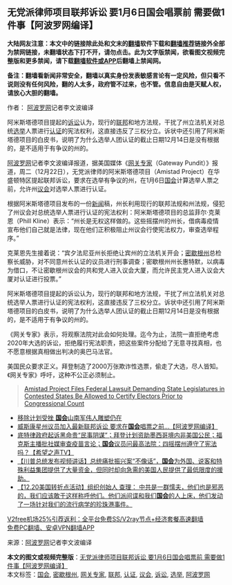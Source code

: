  <h2>无党派律师项目联邦诉讼 要1月6日国会唱票前 需要做1件事【阿波罗网编译】</h2> <p class="notice"><b>大陆网友注意：本文中的链接除此处和文末的<a href="https://github.com/bannedbook/fanqiang" >翻墙</a>软件下载和<a href="https://github.com/killgcd/justmysocks/blob/master/README.md">翻墙推荐</a>链接外全部为禁网链接，未翻墙状态下打不开，请勿点击。此为文字版禁闻，欲看图文视频完整版和更多禁闻，请下载<a href="https://github.com/bannedbook/fanqiang">翻墙软件或APP</a>后翻墙上禁闻网。</p><p>备注：翻墙看新闻非常安全，翻墙以真实身份发表敏感言论有一定风险，但只看不说则没有任何风险，翻的人太多，政府管不过来，也不管。信息自由是天赋人权，请放心大胆的翻墙。</b></p>  <div class="entry"> <p>作者： <span class='wp_keywordlink_affiliate'><a href="https://www.aboluowang.com/" title="阿波罗网" target="_blank">阿波罗网</a></span>记者李文波编译</p> <p id="summary">阿米斯塔德项目提起的<a href="https://www.bannedbook.org/bnews/tag/%E8%AF%89%E8%AE%BC/" class="st_tag internal_tag" rel="tag" title="标签 诉讼 下的日志">诉讼</a>认为，现行的<a href="https://www.bannedbook.org/bnews/tag/%E8%81%94%E9%82%A6/" class="st_tag internal_tag" rel="tag" title="标签 联邦 下的日志">联邦</a>和地方法规，干扰了州立法机关对总统<a href="https://www.bannedbook.org/bnews/tag/%e9%80%89%e4%b8%be/" class="st_tag internal_tag" rel="tag" title="标签 选举 下的日志">选举</a>人票进行<a href="https://www.bannedbook.org/bnews/tag/%E8%AE%A4%E8%AF%81/" class="st_tag internal_tag" rel="tag" title="标签 认证 下的日志">认证</a>的宪法权利，这直接违反了三权分立。诉状中还引用了阿米斯塔德项目的白皮书，说明了为什么选举人团认证的截止日期12月14日是没有根据的，是不适用于有争议的州的。</p>  <p><a href="https://www.bannedbook.org/bnews/tag/%e9%98%bf%e6%b3%a2%e7%bd%97%e7%bd%91/" class="st_tag internal_tag" rel="tag" title="标签 阿波罗网 下的日志">阿波罗网</a>记者李文波编译报道，据美国媒体《<a href="https://www.bannedbook.org/bnews/tag/%e7%bd%91%e5%85%b3%e4%b8%93%e5%ae%b6/" class="st_tag internal_tag" rel="tag" title="标签 网关专家 下的日志">网关专家</a>（Gateway Pundit）》报道，周二（12月22日），无党派律师的阿米斯塔德项目（Amistad Project）在华盛顿特区提起联邦诉讼，要求在选举有争议的州，在1月6日<a href="https://www.bannedbook.org/bnews/tag/%e5%9b%bd%e4%bc%9a/" class="st_tag internal_tag" rel="tag" title="标签 国会 下的日志">国会</a>计算选举人票之前，允许州<a href="https://www.bannedbook.org/bnews/tag/%E8%AE%AE%E4%BC%9A/" class="st_tag internal_tag" rel="tag" title="标签 议会 下的日志">议会</a>对选举人票进行认证。</p> <p>根据阿米斯塔德项目发布的一份<span class='wp_keywordlink_affiliate'><a href="https://www.bannedbook.org/" title="新闻">新闻</a></span>稿，州长利用现行的联邦法规和州法规，侵犯了州议会对总统选举人票进行认证的宪法权利：阿米斯塔德项目的总监菲尔·克莱恩（Phill Kline）表示：“州长是无权这样做的。这些摇摆州的州长，借病毒疫情宣布他们自己就是法律，现在他们正积极阻止州议会行使宪法权力，审查选举程序。”</p>  <p>克莱恩先生接着说：“宾夕法尼亚州长拒绝让宾州的立法机关开会；<a href="https://www.bannedbook.org/bnews/tag/%E5%AF%86%E6%AD%87%E6%A0%B9%E5%B7%9E/" class="st_tag internal_tag" rel="tag" title="标签 密歇根州 下的日志">密歇根州</a>总检察长威胁，对不同意州长认证的议员进行刑事调查；密歇根州州长惠特默，以病毒为借口，不让密歇根州议会的共和党人进入议会大厦，而允许民主党人进入议会大厦对认证进行投票。”</p> <p>阿米斯塔德项目提起的诉讼认为，现行的联邦和地方法规，干扰了州立法机关对总统选举人票进行认证的宪法权利，这直接违反了三权分立。诉状中还引用了阿米斯塔德项目的白皮书，说明了为什么选举人团认证的截止日期12月14日是没有根据的，是不适用于有争议的州的。</p>  <p>《网关专家》表示，将观察法院对此会如何处理。迄今为止，法院一直拒绝考虑2020年大选的诉讼，拒绝履行宪法职责，把这些案件分配给了无意寻找真相，也不愿意根据真相做出判决的奥巴马法官。</p> <p>美国民众要求正义。拜登制造了2000万张欺诈性选票，偷走了大选，尽人皆知。《网关专家》呼吁，这种不公正必须制止。</p>  <blockquote class="wp-embedded-content" data-secret="SabOdeAvhJ"><p><a href="https://www.thegatewaypundit.com/2020/12/amistad-project-files-federal-lawsuit-demanding-state-legislatures-contested-states-allowed-certify-electors-prior-congressional-count/">Amistad Project Files Federal Lawsuit Demanding State Legislatures in Contested States Be Allowed to Certify Electors Prior to Congressional Count</a></p></blockquote> <p></p> <ul class='op-related-articles' title='相关阅读'> <li><a href='https://www.bannedbook.org/bnews/comments/20201226/1455013.html' target='_blank'>移除计划受挫 <b>国会</b>山南军伟人雕塑仍在</a></li> <li><a href='https://www.bannedbook.org/bnews/topimagenews/20201226/1455006.html' target='_blank'>威斯康星州议员加入最新联邦诉讼 要求在<b>国会</b>唱票之前…【阿波罗网编译】</a></li> <li><a href='https://www.bannedbook.org/bnews/cbnews/20201225/1454914.html' target='_blank'>底特律政府起诉黑命贵“民事阴谋”；拜登计划资助墨西哥境内非美国公民；福克斯主播批社媒审查疫苗言论；<b>国会</b>议员问最高法院：四摇摆州遵守了宪法吗？【希望之声TV】</a></li> <li><a href='https://www.bannedbook.org/bnews/bannedvideo/20201225/1454900.html' target='_blank'>【川普总统发布视频讲话】总统痛批振兴案“不像话”，<b>国会</b>为外国、说客和特殊利益集团提供了大量资金，但同时却向急需的美国人民提供了最低限度的援助。</a></li> <li><a href='https://www.bannedbook.org/bnews/bannedvideo/20201225/1454858.html' target='_blank'>【12.20美国转折点活动】组织创始人 查理： 中共是一群懦夫，他们也是邪恶的，我们应该敢于这样称呼他们。他们派间谍和我们<b>国会</b>的人上床，他们发动了一场针对我们的流行病学的珍珠港事件。</a></li> </ul> <p class="texttj"> <a href="https://github.com/bannedbook/fanqiang/wiki/V2ray%E6%9C%BA%E5%9C%BA" target="_blank">V2free机场25%引荐返利：全平台免费SS/V2ray节点+经济套餐高速翻墙</a><br/> <a href="https://github.com/bannedbook/fanqiang/wiki/%E7%A6%81%E9%97%BB%E7%BD%91%E5%AE%89%E5%8D%93%E7%BF%BB%E5%A2%99%E6%96%B0%E9%97%BBAPP" target="_blank">免费PC翻墙、安卓VPN翻墙APP</a></p><p> 来源：<a href="https://www.aboluowang.com/2020/1226/1538124.html" target="_blank">阿波罗网</a>记者李文波编译 </p><a name='sharetosocial'></a>       <div><b>本文的图文或视频完整版</b>：<a href='https://www.bannedbook.org/bnews/topimagenews/20201226/1455038.html'>无党派律师项目联邦诉讼 要1月6日国会唱票前 需要做1件事【阿波罗网编译】</a></div>  </div><!--END ENTRY--> <div class="postfooter"> <div>本文标签：<a href="https://www.bannedbook.org/bnews/tag/%e5%9b%bd%e4%bc%9a/" rel="tag">国会</a>, <a href="https://www.bannedbook.org/bnews/tag/%E5%AF%86%E6%AD%87%E6%A0%B9%E5%B7%9E/" rel="tag">密歇根州</a>, <a href="https://www.bannedbook.org/bnews/tag/%e7%bd%91%e5%85%b3%e4%b8%93%e5%ae%b6/" rel="tag">网关专家</a>, <a href="https://www.bannedbook.org/bnews/tag/%E8%81%94%E9%82%A6/" rel="tag">联邦</a>, <a href="https://www.bannedbook.org/bnews/tag/%E8%AE%A4%E8%AF%81/" rel="tag">认证</a>, <a href="https://www.bannedbook.org/bnews/tag/%E8%AE%AE%E4%BC%9A/" rel="tag">议会</a>, <a href="https://www.bannedbook.org/bnews/tag/%E8%AF%89%E8%AE%BC/" rel="tag">诉讼</a>, <a href="https://www.bannedbook.org/bnews/tag/%e9%80%89%e4%b8%be/" rel="tag">选举</a>, <a href="https://www.bannedbook.org/bnews/tag/%e9%98%bf%e6%b3%a2%e7%bd%97%e7%bd%91/" rel="tag">阿波罗网</a></div>  </div><!--END POSTFOOTER--> 
